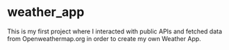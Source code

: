 # weather_app
This is my first project where I interacted with public APIs and fetched data from Openweathermap.org in order to create my own Weather App. 
